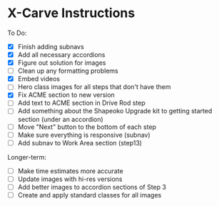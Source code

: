 # X-Carve Instructions

To Do: 
- [x] Finish adding subnavs
- [x] Add all necessary accordions
- [x] Figure out solution for images
- [ ] Clean up any formatting problems
- [x] Embed videos
- [ ] Hero class images for all steps that don't have them
- [x] Fix ACME section to new version
- [ ] Add text to ACME section in Drive Rod step
- [ ] Add something about the Shapeoko Upgrade kit to getting started section (under an accordion)
- [ ] Move "Next" button to the bottom of each step
- [ ] Make sure everything is responsive (subnav)
- [ ] Add subnav to Work Area section (step13)

Longer-term:
- [ ] Make time estimates more accurate
- [ ] Update images with hi-res versions
- [ ] Add better images to accordion sections of Step 3
- [ ] Create and apply standard classes for all images
